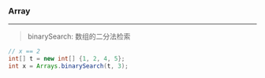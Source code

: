 ### Array
---
> binarySearch: 数组的二分法检索

```java
// x == 2
int[] t = new int[] {1, 2, 4, 5};
int x = Arrays.binarySearch(t, 3);
```